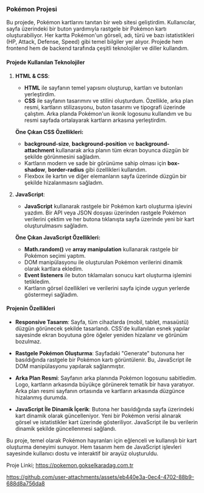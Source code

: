 ### Pokémon Projesi

Bu projede, Pokémon kartlarını tanıtan bir web sitesi geliştirdim. Kullanıcılar, sayfa üzerindeki bir buton yardımıyla rastgele bir Pokémon kartı oluşturabiliyor. Her kartta Pokémon'un görseli, adı, türü ve bazı istatistikleri (HP, Attack, Defense, Speed) gibi temel bilgiler yer alıyor. Projede hem frontend hem de backend tarafında çeşitli teknolojiler ve diller kullandım.

#### Projede Kullanılan Teknolojiler

1. **HTML & CSS**: 
   - **HTML** ile sayfanın temel yapısını oluşturup, kartları ve butonları yerleştirdim.
   - **CSS** ile sayfanın tasarımını ve stilini oluşturdum. Özellikle, arka plan resmi, kartların stilizasyonu, buton tasarımı ve tipografi üzerinde çalıştım. Arka planda Pokémon'un ikonik logosunu kullandım ve bu resmi sayfada ortalayarak kartların arkasına yerleştirdim.
   
   **Öne Çıkan CSS Özellikleri:**
   - **background-size**, **background-position** ve **background-attachment** kullanarak arka planın tüm ekran boyunca düzgün bir şekilde görünmesini sağladım.
   - Kartların modern ve sade bir görünüme sahip olması için **box-shadow**, **border-radius** gibi özellikleri kullandım.
   - Flexbox ile kartın ve diğer elemanların sayfa üzerinde düzgün bir şekilde hizalanmasını sağladım.

2. **JavaScript**:
   - **JavaScript** kullanarak rastgele bir Pokémon kartı oluşturma işlevini yazdım. Bir API veya JSON dosyası üzerinden rastgele Pokémon verilerini çektim ve her butona tıklanışta sayfa üzerinde yeni bir kart oluşturulmasını sağladım.
   
   **Öne Çıkan JavaScript Özellikleri:**
   - **Math.random()** ve **array manipulation** kullanarak rastgele bir Pokémon seçimi yaptım.
   - DOM manipülasyonu ile oluşturulan Pokémon verilerini dinamik olarak kartlara ekledim.
   - **Event listeners** ile buton tıklamaları sonucu kart oluşturma işlemini tetikledim.
   - Kartların görsel özellikleri ve verilerini sayfa içinde uygun yerlerde göstermeyi sağladım.

#### Projenin Özellikleri

- **Responsive Tasarım**: Sayfa, tüm cihazlarda (mobil, tablet, masaüstü) düzgün görünecek şekilde tasarlandı. CSS'de kullanılan esnek yapılar sayesinde ekran boyutuna göre öğeler yeniden hizalanır ve görünüm bozulmaz.
  
- **Rastgele Pokémon Oluşturma**: Sayfadaki "Generate" butonuna her basıldığında rastgele bir Pokémon kartı görüntülenir. Bu, JavaScript ile DOM manipülasyonu yapılarak sağlanmıştır. 

- **Arka Plan Resmi**: Sayfanın arka planında Pokémon logosunu sabitledim. Logo, kartların arkasında büyükçe görünerek tematik bir hava yaratıyor. Arka plan resmi sayfanın ortasında ve kartların arkasında düzgünce hizalanmış durumda.

- **JavaScript İle Dinamik İçerik**: Butona her basıldığında sayfa üzerindeki kart dinamik olarak güncelleniyor. Yeni bir Pokémon verisi alınarak görsel ve istatistikler kart üzerinde gösteriliyor. JavaScript ile bu verilerin dinamik şekilde güncellenmesi sağlandı.

Bu proje, temel olarak Pokémon hayranları için eğlenceli ve kullanışlı bir kart oluşturma deneyimi sunuyor. Hem tasarım hem de JavaScript işlevleri sayesinde kullanıcı dostu ve interaktif bir arayüz oluşturuldu.

Proje Linki; https://pokemon.gokselkaradag.com.tr



https://github.com/user-attachments/assets/eb440e3a-0ec4-4702-88b9-688d8a756da8


